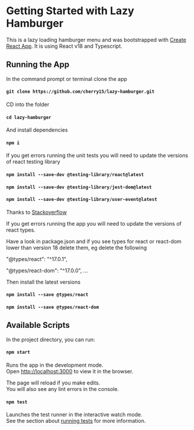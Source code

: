 # Getting Started with Lazy Hamburger

This is a lazy loading hamburger menu and was bootstrapped with [Create React App](https://github.com/facebook/create-react-app). It is using React v18 and Typescript.

## Running the App

In the command prompt or terminal clone the app

#### `git clone https://github.com/cherry15/lazy-hamburger.git`

CD into the folder

#### `cd lazy-hamburger`

And install dependencies

#### `npm i`

If you get errors running the unit tests you will need to update the versions of react testing library

#### `npm install --save-dev @testing-library/react@latest`

#### `npm install --save-dev @testing-library/jest-dom@latest`

#### `npm install --save-dev @testing-library/user-event@latest`

Thanks to [Stackoverflow](https://stackoverflow.com/questions/71685441/react-testing-library-gives-console-error-for-reactdom-render-in-react-18)

If you get errors running the app you will need to update the versions of react types.

Have a look in package.json and if you see types for react or react-dom lower than version 18 delete them, eg delete the following

"@types/react": "^17.0.1",

"@types/react-dom": "^17.0.0",
		...

Then install the latest versions
#### `npm install --save @types/react`

#### `npm install --save @types/react-dom`

## Available Scripts

In the project directory, you can run:

#### `npm start`

Runs the app in the development mode.\
Open [http://localhost:3000](http://localhost:3000) to view it in the browser.

The page will reload if you make edits.\
You will also see any lint errors in the console.

#### `npm test`

Launches the test runner in the interactive watch mode.\
See the section about [running tests](https://facebook.github.io/create-react-app/docs/running-tests) for more information.

